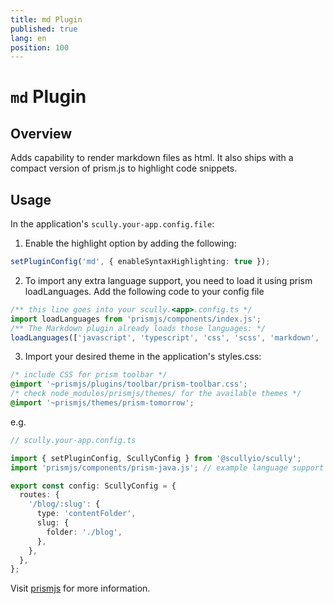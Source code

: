 ```yaml
---
title: md Plugin
published: true
lang: en
position: 100
---
```


# `md` Plugin

## Overview

Adds capability to render markdown files as html. It also ships with a compact version of prism.js to highlight code snippets.

## Usage

In the application's `scully.your-app.config.file`:

1.  Enable the highlight option by adding the following:

```typescript
setPluginConfig('md', { enableSyntaxHighlighting: true });
```

2.  To import any extra language support, you need to load it using prism loadLanguages. Add the following code to your config file

```typescript
/** this line goes into your scully.<app>.config.ts */
import loadLanguages from 'prismjs/components/index.js';
/** The Markdown plugin already loads those languages: */
loadLanguages(['javascript', 'typescript', 'css', 'scss', 'markdown', 'bash', 'json']);
```

3. Import your desired theme in the application's styles.css:

```css
/* include CSS for prism toolbar */
@import '~prismjs/plugins/toolbar/prism-toolbar.css';
/* check node_modules/prismjs/themes/ for the available themes */
@import '~prismjs/themes/prism-tomorrow';
```

e.g.

```typescript
// scully.your-app.config.ts

import { setPluginConfig, ScullyConfig } from '@scullyio/scully';
import 'prismjs/components/prism-java.js'; // example language support

export const config: ScullyConfig = {
  routes: {
    '/blog/:slug': {
      type: 'contentFolder',
      slug: {
        folder: './blog',
      },
    },
  },
};
```

Visit [prismjs](https://prismjs.com/) for more information.
